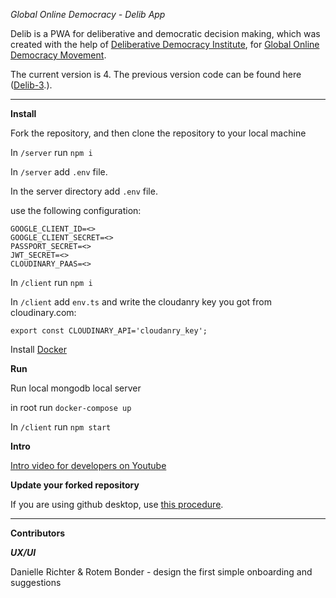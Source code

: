 *Global Online Democracy - Delib App*

Delib is a PWA for deliberative and democratic decision making, which was created with the help of [Deliberative Democracy Institute](http://delib.org), for [Global Online Democracy Movement](https://www.globalonlinedemocracy.org/).

The current version is 4. The previous version code can be found here ([Delib-3](https://github.com/talyaron/delib).).

----

**Install**

Fork the repository, and then clone the repository to your local machine

In ```/server``` run ```npm i```

In ```/server``` add ```.env``` file.

In the server directory add ```.env``` file.

use the following configuration:
```
GOOGLE_CLIENT_ID=<>
GOOGLE_CLIENT_SECRET=<>
PASSPORT_SECRET=<>
JWT_SECRET=<>
CLOUDINARY_PAAS=<>
```

In ```/client``` run  ```npm i```

In ```/client``` add ```env.ts``` and write the cloudanry key you got from cloudinary.com:
```
export const CLOUDINARY_API='cloudanry_key';
```

Install [Docker](https://docs.docker.com/compose/install/)

**Run**

Run local mongodb local server

in root run ```docker-compose up```

In ```/client``` run ```npm start```

**Intro**

[Intro video for developers on Youtube](https://youtu.be/6PHgnHJ5smQ)

**Update your forked repository**

If you are using github desktop, use [this procedure](https://stackoverflow.com/questions/46110615/how-to-sync-your-forked-repo-with-original-repo-in-github-desktop#:~:text=2%20Answers&text=To%20sync%20the%20master%20of,the%20'fetch%20origin'%20button.).

----

**Contributors**


***UX/UI***

Danielle Richter & Rotem Bonder - design the first simple onboarding and suggestions
